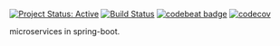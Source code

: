 [![Project Status: Active](http://www.repostatus.org/badges/latest/active.svg)](http://www.repostatus.org/#active)
[![Build Status](https://travis-ci.org/ZsoltFabok/microservices.svg?branch=master)](https://travis-ci.org/ZsoltFabok/microservices)
[![codebeat badge](https://codebeat.co/badges/ee501f31-8ce4-43bc-a314-3f1983f775c6)](https://codebeat.co/projects/github-com-zsoltfabok-microservices-master)
[![codecov](https://codecov.io/gh/ZsoltFabok/microservices/branch/master/graph/badge.svg)](https://codecov.io/gh/ZsoltFabok/microservices)

microservices in spring-boot.
